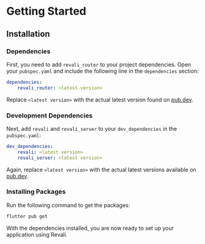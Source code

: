 # Getting Started

## Installation

### Dependencies

First, you need to add `revali_router` to your project dependencies. Open your `pubspec.yaml` and include the following line in the `dependencies` section:

```yaml
dependencies:
    revali_router: <latest version>
```

Replace `<latest version>` with the actual latest version found on [pub.dev](https://pub.dev).

### Development Dependencies

Next, add `revali` and `revali_server` to your `dev_dependencies` in the `pubspec.yaml`:

```yaml
dev_dependencies:
    revali: <latest version>
    revali_server: <latest version>
```

Again, replace `<latest version>` with the actual latest versions available on [pub.dev](https://pub.dev).

### Installing Packages

Run the following command to get the packages:

```sh
flutter pub get
```

With the dependencies installed, you are now ready to set up your application using Revali.

